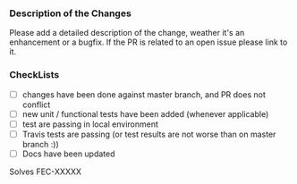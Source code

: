 ### Description of the Changes

Please add a detailed description of the change, weather it's an enhancement or a bugfix.
If the PR is related to an open issue please link to it.

### CheckLists

- [ ] changes have been done against master branch, and PR does not conflict
- [ ] new unit / functional tests have been added (whenever applicable)
- [ ] test are passing in local environment
- [ ] Travis tests are passing (or test results are not worse than on master branch :))
- [ ] Docs have been updated

Solves FEC-XXXXX
